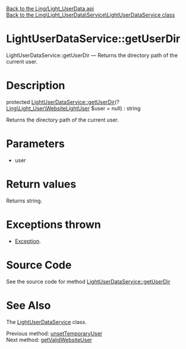 [Back to the Ling/Light_UserData api](https://github.com/lingtalfi/Light_UserData/blob/master/doc/api/Ling/Light_UserData.md)<br>
[Back to the Ling\Light_UserData\Service\LightUserDataService class](https://github.com/lingtalfi/Light_UserData/blob/master/doc/api/Ling/Light_UserData/Service/LightUserDataService.md)


LightUserDataService::getUserDir
================



LightUserDataService::getUserDir — Returns the directory path of the current user.




Description
================


protected [LightUserDataService::getUserDir](https://github.com/lingtalfi/Light_UserData/blob/master/doc/api/Ling/Light_UserData/Service/LightUserDataService/getUserDir.md)(?[Ling\Light_User\WebsiteLightUser](https://github.com/lingtalfi/Light_User/blob/master/doc/api/Ling/Light_User/WebsiteLightUser.md) $user = null) : string




Returns the directory path of the current user.




Parameters
================


- user

    


Return values
================

Returns string.


Exceptions thrown
================

- [Exception](http://php.net/manual/en/class.exception.php).&nbsp;







Source Code
===========
See the source code for method [LightUserDataService::getUserDir](https://github.com/lingtalfi/Light_UserData/blob/master/Service/LightUserDataService.php#L905-L912)


See Also
================

The [LightUserDataService](https://github.com/lingtalfi/Light_UserData/blob/master/doc/api/Ling/Light_UserData/Service/LightUserDataService.md) class.

Previous method: [unsetTemporaryUser](https://github.com/lingtalfi/Light_UserData/blob/master/doc/api/Ling/Light_UserData/Service/LightUserDataService/unsetTemporaryUser.md)<br>Next method: [getValidWebsiteUser](https://github.com/lingtalfi/Light_UserData/blob/master/doc/api/Ling/Light_UserData/Service/LightUserDataService/getValidWebsiteUser.md)<br>

